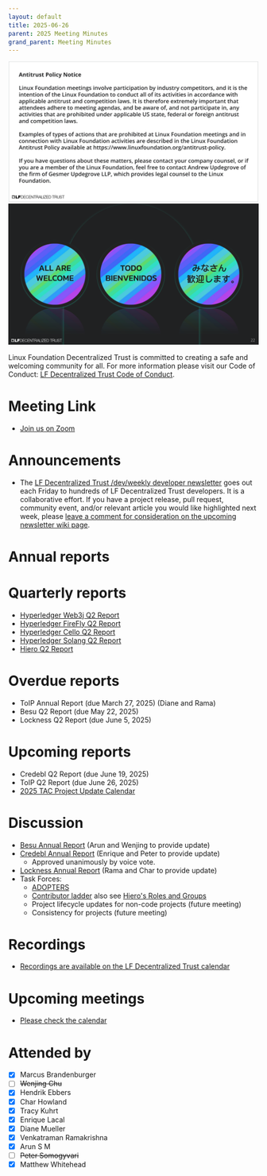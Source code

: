 ```yaml
---
layout: default
title: 2025-06-26
parent: 2025 Meeting Minutes
grand_parent: Meeting Minutes
---
```


![Antitrust Policy Notice](../images/antitrust-policy-notice.png "Antitrust Policy Notice")
![All are Welcome in the LF Decentralized Trust Community](../images/all-are-welcome.png "All are Welcome in the LF Decentralized Trust Community")

Linux Foundation Decentralized Trust is committed to creating a safe and welcoming community for all. For more information please visit our Code of Conduct: [LF Decentralized Trust Code of Conduct](../../governing-documents/code-of-conduct.md).

# Meeting Link
- [Join us on Zoom](https://zoom-lfx.platform.linuxfoundation.org/meeting/95530440160?password=6e6b9a15-a635-497e-a6ce-078e6b1d2b49)

# Announcements
- The [LF Decentralized Trust /dev/weekly developer newsletter](https://lf-hyperledger.atlassian.net/wiki/spaces/DR/pages/17170445/dev+weekly+Newsletter) goes out each Friday to hundreds of LF Decentralized Trust developers. It is a collaborative effort. If you have a project release, pull request, community event, and/or relevant article you would like highlighted next week, please [leave a comment for consideration on the upcoming newsletter wiki page](https://lf-hyperledger.atlassian.net/wiki/spaces/DR/pages/75268141/2025).

# Annual reports

# Quarterly reports
- [Hyperledger Web3j Q2 Report](https://github.com/LF-Decentralized-Trust/governance/pull/155)
- [Hyperledger FireFly Q2 Report](https://github.com/LF-Decentralized-Trust/governance/pull/156)
- [Hyperledger Cello Q2 Report](https://github.com/LF-Decentralized-Trust/governance/pull/158)
- [Hyperledger Solang Q2 Report](https://github.com/LF-Decentralized-Trust/governance/pull/160)
- [Hiero Q2 Report](https://github.com/LF-Decentralized-Trust/governance/pull/162)

# Overdue reports
- ToIP Annual Report (due March 27, 2025) (Diane and Rama)
- Besu Q2 Report (due May 22, 2025)
- Lockness Q2 Report (due June 5, 2025)

# Upcoming reports
- Credebl Q2 Report (due June 19, 2025)
- ToIP Q2 Report (due June 26, 2025)
- [2025 TAC Project Update Calendar](../../project-updates/2025/2025-schedule.md)

# Discussion
- [Besu Annual Report](https://github.com/LF-Decentralized-Trust/governance/pull/129) (Arun and Wenjing to provide update)
- [Credebl Annual Report](https://github.com/LF-Decentralized-Trust/governance/pull/138) (Enrique and Peter to provide update)
    - Approved unanimously by voice vote.
- [Lockness Annual Report](https://github.com/LF-Decentralized-Trust/governance/pull/149) (Rama and Char to provide update)
- Task Forces:
    - [ADOPTERS](https://github.com/LF-Decentralized-Trust/governance/pull/164)
    - [Contributor ladder](https://glossary.cncf.io/contributor-ladder/) also see [Hiero's Roles and Groups](https://github.com/hiero-ledger/governance/blob/main/roles-and-groups.md)
    - Project lifecycle updates for non-code projects (future meeting)
    - Consistency for projects (future meeting)

# Recordings
- [Recordings are available on the LF Decentralized Trust calendar](https://zoom-lfx.platform.linuxfoundation.org/meetings/lf-decentralized-trust)

# Upcoming meetings
- [Please check the calendar](https://zoom-lfx.platform.linuxfoundation.org/meetings/lf-decentralized-trust)

# Attended by

- [x] Marcus Brandenburger
- [ ] ~~Wenjing Chu~~
- [x] Hendrik Ebbers
- [x] Char Howland
- [x] Tracy Kuhrt
- [x] Enrique Lacal
- [x] Diane Mueller
- [x] Venkatraman Ramakrishna
- [x] Arun S M
- [ ] ~~Peter Somogyvari~~
- [x] Matthew Whitehead
